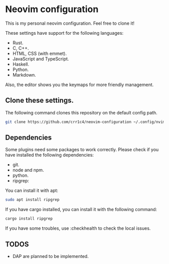 # Neovim configuration
This is my personal neovim configuration. Feel free to clone it!

These settings have support for the following languages:
  - Rust.
  - C, C++.
  - HTML, CSS (with emmet).
  - JavaScript and TypeScript.
  - Haskell.
  - Python.
  - Markdown.

Also, the editor shows you the keymaps for more friendly management.

## Clone these settings.

The following command clones this repository on the default config path.

~~~sh
git clone https://github.com/crr1c4/neovim-configuration ~/.config/nvim
~~~

## Dependencies
Some plugins need some packages to work correctly. Please check if you have installed the following dependencies:
- git.
- node and npm.
- python.
- ripgrep: 

You can install it with apt:
~~~sh
sudo apt install ripgrep
~~~

If you have cargo installed, you can install it with the following command:
~~~sh
cargo install ripgrep
~~~

If you have some troubles, use :checkhealth to check the local issues.

## TODOS
- DAP are planned to be implemented.
